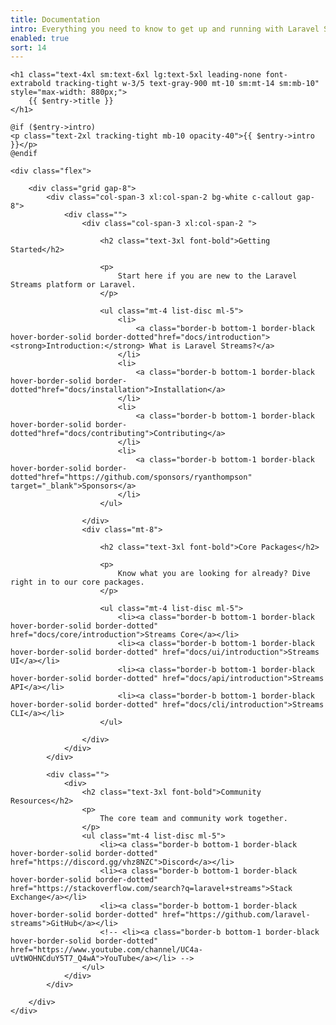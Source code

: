 ```yaml
---
title: Documentation
intro: Everything you need to know to get up and running with Laravel Streams.
enabled: true
sort: 14
---
```


<div class="mx-auto px-4">

    <h1 class="text-4xl sm:text-6xl lg:text-5xl leading-none font-extrabold tracking-tight w-3/5 text-gray-900 mt-10 sm:mt-14 sm:mb-10" style="max-width: 880px;">
        {{ $entry->title }}
    </h1>

    @if ($entry->intro)
    <p class="text-2xl tracking-tight mb-10 opacity-40">{{ $entry->intro }}</p>
    @endif

    <div class="flex">

        <div class="grid gap-8">
            <div class="col-span-3 xl:col-span-2 bg-white c-callout gap-8">
                <div class="">
                    <div class="col-span-3 xl:col-span-2 ">

                        <h2 class="text-3xl font-bold">Getting Started</h2>

                        <p>
                            Start here if you are new to the Laravel Streams platform or Laravel.
                        </p>

                        <ul class="mt-4 list-disc ml-5">
                            <li>
                                <a class="border-b bottom-1 border-black hover-border-solid border-dotted"href="docs/introduction"><strong>Introduction:</strong> What is Laravel Streams?</a>
                            </li>
                            <li>
                                <a class="border-b bottom-1 border-black hover-border-solid border-dotted"href="docs/installation">Installation</a>
                            </li>
                            <li>
                                <a class="border-b bottom-1 border-black hover-border-solid border-dotted"href="docs/contributing">Contributing</a>
                            </li>
                            <li>
                                <a class="border-b bottom-1 border-black hover-border-solid border-dotted"href="https://github.com/sponsors/ryanthompson" target="_blank">Sponsors</a>
                            </li>
                        </ul>

                    </div>
                    <div class="mt-8">
                        
                        <h2 class="text-3xl font-bold">Core Packages</h2>

                        <p>
                            Know what you are looking for already? Dive right in to our core packages.
                        </p>

                        <ul class="mt-4 list-disc ml-5">
                            <li><a class="border-b bottom-1 border-black hover-border-solid border-dotted" href="docs/core/introduction">Streams Core</a></li>
                            <li><a class="border-b bottom-1 border-black hover-border-solid border-dotted" href="docs/ui/introduction">Streams UI</a></li>
                            <li><a class="border-b bottom-1 border-black hover-border-solid border-dotted" href="docs/api/introduction">Streams API</a></li>
                            <li><a class="border-b bottom-1 border-black hover-border-solid border-dotted" href="docs/cli/introduction">Streams CLI</a></li>
                        </ul>

                    </div>
                </div>
            </div>

            <div class="">
                <div>
                    <h2 class="text-3xl font-bold">Community Resources</h2>
                    <p>
                        The core team and community work together.
                    </p>
                    <ul class="mt-4 list-disc ml-5">
                        <li><a class="border-b bottom-1 border-black hover-border-solid border-dotted" href="https://discord.gg/vhz8NZC">Discord</a></li>
                        <li><a class="border-b bottom-1 border-black hover-border-solid border-dotted" href="https://stackoverflow.com/search?q=laravel+streams">Stack Exchange</a></li>
                        <li><a class="border-b bottom-1 border-black hover-border-solid border-dotted" href="https://github.com/laravel-streams">GitHub</a></li>
                        <!-- <li><a class="border-b bottom-1 border-black hover-border-solid border-dotted" href="https://www.youtube.com/channel/UC4a-uVtWOHNCduY5T7_Q4wA">YouTube</a></li> -->
                    </ul>
                </div>
            </div>

        </div>
    </div>
</div>
